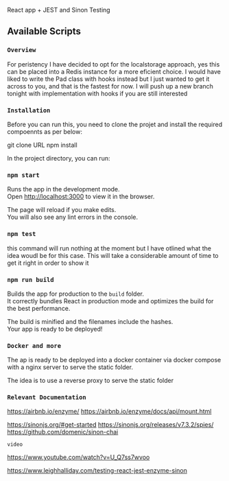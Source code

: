 React app + JEST and Sinon Testing

## Available Scripts

### `Overview`

For peristency I have decided to opt for the localstorage approach, yes this can be placed into a Redis instance for a more eficient choice.
I would have liked to write the Pad class with hooks instead but I just wanted to get it across to you, and that is the fastest for now.
I will push up a new branch tonight with implementation with hooks if you are still interested

### `Installation`

Before you can run this, you need to clone the projet and install the required compoennts as per below:

git clone URL
npm install


In the project directory, you can run:

### `npm start`

Runs the app in the development mode.<br>
Open [http://localhost:3000](http://localhost:3000) to view it in the browser.

The page will reload if you make edits.<br>
You will also see any lint errors in the console.

### `npm test`

  this command will run nothing at the moment but I have otlined what the idea woudl be for this case.
  This will take a considerable amount of time to get it right in order to show it
  


### `npm run build`

Builds the app for production to the `build` folder.<br>
It correctly bundles React in production mode and optimizes the build for the best performance.

The build is minified and the filenames include the hashes.<br>
Your app is ready to be deployed!


### `Docker and more `

The ap is ready to be deployed into a docker container via docker compose with a nginx server to serve the static folder.

The idea is to use a reverse proxy to serve the static folder

### `Relevant Documentation`

https://airbnb.io/enzyme/
https://airbnb.io/enzyme/docs/api/mount.html

https://sinonjs.org/#get-started
https://sinonjs.org/releases/v7.3.2/spies/
https://github.com/domenic/sinon-chai

`video`

https://www.youtube.com/watch?v=U_Q7ss7wvoo


https://www.leighhalliday.com/testing-react-jest-enzyme-sinon


